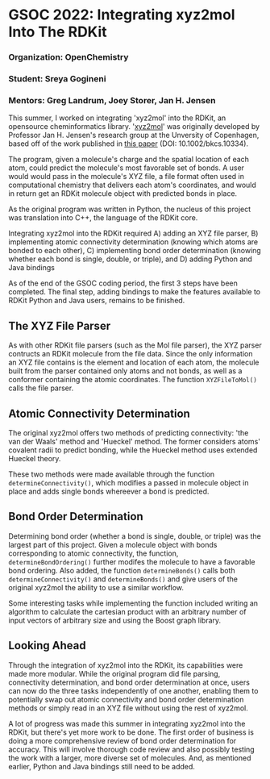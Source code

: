 # GSOC 2022: Integrating xyz2mol Into The RDKit 

### Organization: OpenChemistry
### Student: Sreya Gogineni
### Mentors: Greg Landrum, Joey Storer, Jan H. Jensen

This summer, I worked on integrating 'xyz2mol' into the RDKit, an opensource cheminformatics library. '[xyz2mol](https://github.com/jensengroup/xyz2mol)' was originally developed by Professor Jan H. Jensen's research group at the Unversity of Copenhagen, based off of the work published in [this paper](https://onlinelibrary.wiley.com/doi/10.1002/bkcs.10334) (DOI: 10.1002/bkcs.10334). 

The program, given a molecule's charge and the spatial location of each atom, could predict the molecule's most favorable set of bonds.  A user would would pass in the molecule's XYZ file, a file format often used in computational chemistry that delivers each atom's coordinates, and would in return get an RDKit molecule object with predicted bonds in place.

As the original program was written in Python, the nucleus of this project was translation into C++, the language of the RDKit core. 

Integrating xyz2mol into the RDKit required 
    A) adding an XYZ file parser,
    B) implementing atomic connectivity determination (knowing which atoms are bonded to each other),
    C) implementing bond order determination (knowing whether each bond is single, double, or triple), and
    D) adding Python and Java bindings 
    
As of the end of the GSOC coding period, the first 3 steps have been completed. The final step, adding bindings to make the features available to RDKit Python and Java users, remains to be finished. 

## The XYZ File Parser

As with other RDKit file parsers (such as the Mol file parser), the XYZ parser contructs an RDKit molecule from the file data. Since the only information an XYZ file contains is the element and location of each atom, the molecule built from the parser contained only atoms and not bonds, as well as a conformer containing the atomic coordinates. The function ```XYZFileToMol()``` calls the file parser.

## Atomic Connectivity Determination

The original xyz2mol offers two methods of predicting connectivity: 'the van der Waals' method and 'Hueckel' method. The former considers atoms' covalent radii to predict bonding, while the Hueckel method uses extended Hueckel theory. 

These two methods were made available through the function ```determineConnectivity()```, which modifies a passed in molecule object in place and adds single bonds whereever a bond is predicted.

## Bond Order Determination

Determining bond order (whether a bond is single, double, or triple) was the largest part of this project. Given a molecule object with bonds corresponding to atomic connectivity, the function, ```determineBondOrdering()``` further modifes the molecule to have a favorable bond ordering. Also added, the function ```determineBonds()``` calls both ```determineConnectivity()``` and ```determineBonds()``` and give users of the original xyz2mol the ability to use a similar workflow. 

Some interesting tasks while implementing the function included writing an algorithm to calculate the cartesian product with an arbitrary number of input vectors of arbitrary size and using the Boost graph library.

## Looking Ahead

Through the integration of xyz2mol into the RDKit, its capabilities were made more modular. While the original program did file parsing, connectivity determination, and bond order determination at once, users can now do the three tasks independently of one another, enabling them to potentially swap out atomic connectivity and bond order determination methods or simply read in an XYZ file without using the rest of xyz2mol. 

A lot of progress was made this summer in integrating xyz2mol into the RDKit, but there's yet more work to be done. The first order of business is doing a more comprehensive review of bond order determination for accuracy. This will involve thorough code review and also possibly testing the work with a larger, more diverse set of molecules. And, as mentioned earlier, Python and Java bindings still need to be added. 










